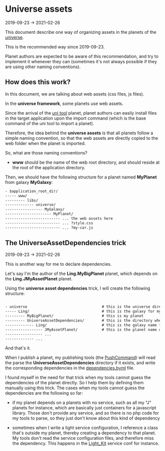 Universe assets
================
2019-09-23 -> 2021-02-26



This document describe one way of organizing assets in the planets of the [universe](https://github.com/karayabin/universe-snapshot).

This is the recommended way since 2019-09-23.

Planet authors are expected to be aware of this recommendation, and try to implement it whenever they can (sometimes it's not always possible
if they are using other naming conventions).




How does this work?
----------------


In this document, we are talking about web assets (css files, js files).


In the **universe framework**, some planets use web assets.

Since the arrival of the [uni tool](https://github.com/lingtalfi/universe-naive-importer) planet,
planet authors can easily install files in the target application upon the import command (which is the base command of the uni tool to import
a planet).

Therefore, the idea behind the **universe assets** is that all planets follow a simple naming convention, so that the web assets
are directly copied to the web folder when the planet is imported.



So, what are those naming conventions?


- **www** should be the name of the web root directory, and should reside at the root of the application directory.


Then, we should have the following structure for a planet named **MyPlanet** from galaxy **MyGalaxy**:


```txt 
- $application_root_dir/
----- www/
--------- libs/
------------- universe/
----------------- MyGalaxy/
--------------------- MyPlanet/
------------------------- ... the web assets here
------------------------- ... ?style.css
------------------------- ... ?my-car.js

```



The UniverseAssetDependencies trick
-----------------
2019-09-23 -> 2021-02-26



This is another way for me to declare dependencies.

Let's say I'm the author of the **Ling.MyBigPlanet** planet, which depends on the **Ling.JMyAssetPlanet** planet.

Using the **universe asset dependencies** trick, I will create the following structure:


```txt

- universe                                  # this is the universe directory
----- Ling/                                 # this is the galaxy for my planet
--------- MyBigPlanet/                      # this is my planet
--------- UniverseAssetDependencies/        # this is the directory where I define my "universe assets" dependencies
------------- Ling/                         # this is the galaxy name for one planet I depend on
----------------- JMyAssetPlanet/           # this is the planet name of a planet I depend on
----------------- ...
------------- ...

```


And that's it.

When I publish a planet, my publishing tools (the [PushCommand](https://github.com/lingtalfi/LingTalfi/blob/master/Kaos/Command/PushCommand.php))
will read the parse the **UniverseAssetDependencies** directory if it exists, and write the corresponding dependencies in the [dependencies.byml](https://github.com/lingtalfi/Uni2#dependenciesbyml) file.


I found myself in the need for that trick when my tools cannot guess the dependencies of the planet directly. So I help them by defining them manually
using this trick.
The cases when my tools cannot guess the dependencies are the following so far:


- if my planet depends on a planets with no service, such as all my "J" planets for instance, which are basically just containers for a javascript library.
        Those don't provide any service, and so there is no php code for my tools to parse, so they just don't know about this kind of dependency
  
- sometimes when I write a light service configuration, I reference a class that's outside my planet, thereby creating a dependency to that planet.
    My tools don't read the service configuration files, and therefore miss the dependency. This happens in the [Light_Kit](https://github.com/lingtalfi/Light_Kit) service conf for instance.